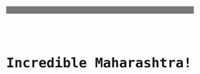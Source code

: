 

#   <header style="background-color: #777; color: white; padding: 10px 50px;">
  #    <h1 style="margin: 0; font-size: 36px;"><pre>                       Incredible Maharashtra!</pre></h1>
   # </header>  
    
    

